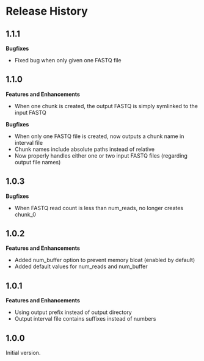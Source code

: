 Release History
===============

1.1.1
-----

**Bugfixes**

- Fixed bug when only given one FASTQ file


1.1.0
-----

**Features and Enhancements**

- When one chunk is created, the output FASTQ is simply symlinked to the input FASTQ

**Bugfixes**

- When only one FASTQ file is created, now outputs a chunk name in interval file
- Chunk names include absolute paths instead of relative
- Now properly handles either one or two input FASTQ files (regarding output file names)


1.0.3
-----

**Bugfixes**

- When FASTQ read count is less than num_reads, no longer creates chunk_0


1.0.2
-----

**Features and Enhancements**

- Added num_buffer option to prevent memory bloat (enabled by default)
- Added default values for num_reads and num_buffer


1.0.1
-----

**Features and Enhancements**

- Using output prefix instead of output directory
- Output interval file contains suffixes instead of numbers


1.0.0
-----

Initial version.
